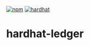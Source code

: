 [![npm](https://img.shields.io/npm/v/@nomicfoundation/hardhat-ledger.svg)](https://www.npmjs.com/package/@nomicfoundation/hardhat-ledger) [![hardhat](https://hardhat.org/buidler-plugin-badge.svg?1)](https://hardhat.org)

# hardhat-ledger
